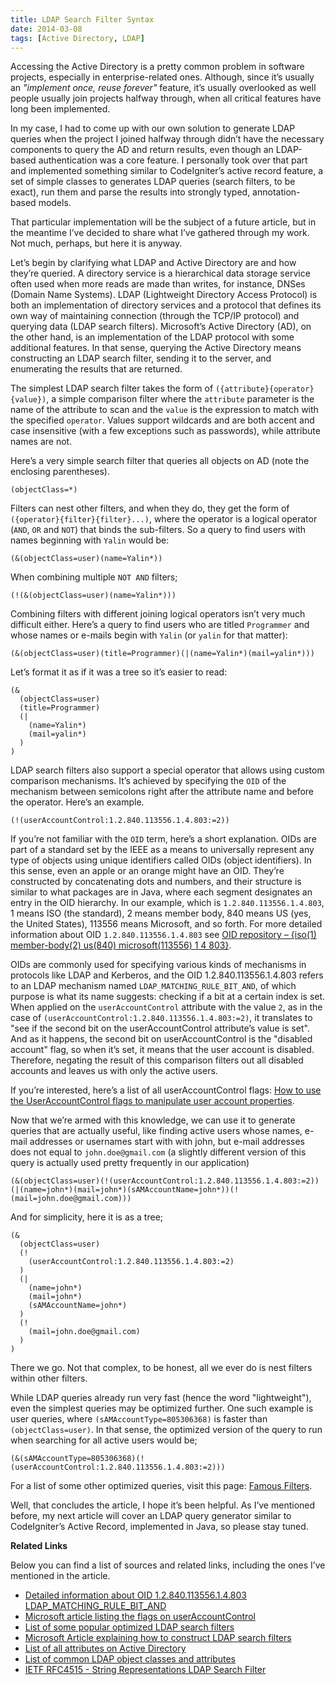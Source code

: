 ```yaml
---
title: LDAP Search Filter Syntax
date: 2014-03-08
tags: [Active Directory, LDAP]
---
```


Accessing the Active Directory is a pretty common problem in software projects, especially in enterprise-related ones. Although, since it’s usually an *"implement once, reuse forever"* feature, it’s usually overlooked as well people usually join projects halfway through, when all critical features have long been implemented.

In my case, I had to come up with our own solution to generate LDAP queries when the project I joined halfway through didn’t have the necessary components to query the AD and return results, even though an LDAP-based authentication was a core feature. I personally took over that part and implemented something similar to CodeIgniter’s active record feature, a set of simple classes to generates LDAP queries (search filters, to be exact), run them and parse the results into strongly typed, annotation-based models.

That particular implementation will be the subject of a future article, but in the meantime I’ve decided to share what I’ve gathered through my work. Not much, perhaps, but here it is anyway.

<!--more-->

Let’s begin by clarifying what LDAP and Active Directory are and how they’re queried. A directory service is a hierarchical data storage service often used when more reads are made than writes, for instance, DNSes (Domain Name Systems). LDAP (Lightweight Directory Access Protocol) is both an implementation of directory services and a protocol that defines its own way of maintaining connection (through the TCP/IP protocol) and querying data (LDAP search filters). Microsoft’s Active Directory (AD), on the other hand, is an implementation of the LDAP protocol with some additional features. In that sense, querying the Active Directory means constructing an LDAP search filter, sending it to the server, and enumerating the results that are returned.

The simplest LDAP search filter takes the form of `({attribute}{operator}{value})`, a simple comparison filter where the `attribute` parameter is the name of the attribute to scan and the `value` is the expression to match with the specified `operator`. Values support wildcards and are both accent and case insensitive (with a few exceptions such as passwords), while attribute names are not.

Here’s a very simple search filter that queries all objects on AD (note the enclosing parentheses).

```
(objectClass=*)
```

Filters can nest other filters, and when they do, they get the form of `({operator}{filter}{filter}...)`, where the operator is a logical operator (`AND`, `OR` and `NOT`) that binds the sub-filters. So a query to find users with names beginning with `Yalin` would be:

```
(&(objectClass=user)(name=Yalin*))
```

When combining multiple `NOT AND` filters;

```
(!(&(objectClass=user)(name=Yalin*)))
```

Combining filters with different joining logical operators isn’t very much difficult either. Here’s a query to find users who are titled `Programmer` and whose names or e-mails begin with `Yalin` (or `yalin` for that matter):

```
(&(objectClass=user)(title=Programmer)(|(name=Yalin*)(mail=yalin*)))
```

Let’s format it as if it was a tree so it’s easier to read:

```
(&
  (objectClass=user)
  (title=Programmer)
  (|
    (name=Yalin*)
    (mail=yalin*)
  )
)
```

LDAP search filters also support a special operator that allows using custom comparison mechanisms. It’s achieved by specifying the `OID` of the mechanism between semicolons right after the attribute name and before the operator. Here’s an example.

```
(!(userAccountControl:1.2.840.113556.1.4.803:=2))
```

If you’re not familiar with the `OID` term, here’s a short explanation. OIDs are part of a standard set by the IEEE as a means to universally represent any type of objects using unique identifiers called OIDs (object identifiers). In this sense, even an apple or an orange might have an OID. They’re constructed by concatenating dots and numbers, and their structure is similar to what packages are in Java, where each segment designates an entry in the OID hierarchy. In our example, which is `1.2.840.113556.1.4.803`, 1 means ISO (the standard), 2 means member body, 840 means US (yes, the United States), 113556 means Microsoft, and so forth. For more detailed information about OID `1.2.840.113556.1.4.803` see [OID repository – {iso(1) member-body(2) us(840) microsoft(113556) 1 4 803}](http://oid-info.com/get/1.2.840.113556.1.4.803).

OIDs are commonly used for specifying various kinds of mechanisms in protocols like LDAP and Kerberos, and the OID 1.2.840.113556.1.4.803 refers to an LDAP mechanism named `LDAP_MATCHING_RULE_BIT_AND`, of which purpose is what its name suggests: checking if a bit at a certain index is set. When applied on the `userAccountControl` attribute with the value `2`, as in the case of `(userAccountControl:1.2.840.113556.1.4.803:=2)`, it translates to "see if the second bit on the userAccountControl attribute’s value is set". And as it happens, the second bit on userAccountControl is the "disabled account" flag, so when it’s set, it means that the user account is disabled. Therefore, negating the result of this comparison filters out all disabled accounts and leaves us with only the active users.

If you’re interested, here’s a list of all userAccountControl flags: [How to use the UserAccountControl flags to manipulate user account properties](http://support.microsoft.com/kb/305144).

Now that we’re armed with this knowledge, we can use it to generate queries that are actually useful, like finding active users whose names, e-mail addresses or usernames start with with john, but e-mail addresses does not equal to `john.doe@gmail.com` (a slightly different version of this query is actually used pretty frequently in our application)

```
(&(objectClass=user)(!(userAccountControl:1.2.840.113556.1.4.803:=2))(|(name=john*)(mail=john*)(sAMAccountName=john*))(!(mail=john.doe@gmail.com)))
```

And for simplicity, here it is as a tree;

```
(&
  (objectClass=user)
  (!
    (userAccountControl:1.2.840.113556.1.4.803:=2)
  )
  (|
    (name=john*)
    (mail=john*)
    (sAMAccountName=john*)
  )
  (!
    (mail=john.doe@gmail.com)
  )
)
```

There we go. Not that complex, to be honest, all we ever do is nest filters within other filters.

While LDAP queries already run very fast (hence the word "lightweight"), even the simplest queries may be optimized further. One such example is user queries, where `(sAMAccountType=805306368)` is faster than `(objectClass=user)`. In that sense, the optimized version of the query to run when searching for all active users would be;

```(&(sAMAccountType=805306368)(!(userAccountControl:1.2.840.113556.1.4.803:=2)))```

For a list of some other optimized queries, visit this page: [Famous Filters](http://www.ldapexplorer.com/en/manual/109050000-famous-filters.htm).

Well, that concludes the article, I hope it’s been helpful. As I’ve mentioned before, my next article will cover an LDAP query generator similar to CodeIgniter’s Active Record, implemented in Java, so please stay tuned.

**Related Links**

Below you can find a list of sources and related links, including the ones I’ve mentioned in the article.

- [Detailed information about OID 1.2.840.113556.1.4.803 LDAP_MATCHING_RULE_BIT_AND](http://oid-info.com/get/1.2.840.113556.1.4.803)
- [Microsoft article listing the flags on userAccountControl](http://support.microsoft.com/kb/305144)
- [List of some popular optimized LDAP search filters](http://www.ldapexplorer.com/en/manual/109050000-famous-filters.htm)
- [Microsoft Article explaining how to construct LDAP search filters](http://technet.microsoft.com/en-us/library/cc261947%28v=office.12%29.aspx)
- [List of all attributes on Active Directory](http://msdn.microsoft.com/en-us/library/windows/desktop/ms675090%28v=vs.85%29.aspx)
- [List of common LDAP object classes and attributes](http://www.zytrax.com/books/ldap/ape/#objectclasses)
- [IETF RFC4515 - String Representations LDAP Search Filter](http://www.rfc-editor.org/rfc/rfc4515.txt)
